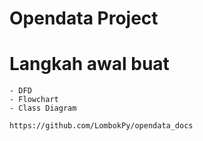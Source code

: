 # Opendata Project
# Langkah awal buat
    - DFD
    - Flowchart
    - Class Diagram
    
    https://github.com/LombokPy/opendata_docs
